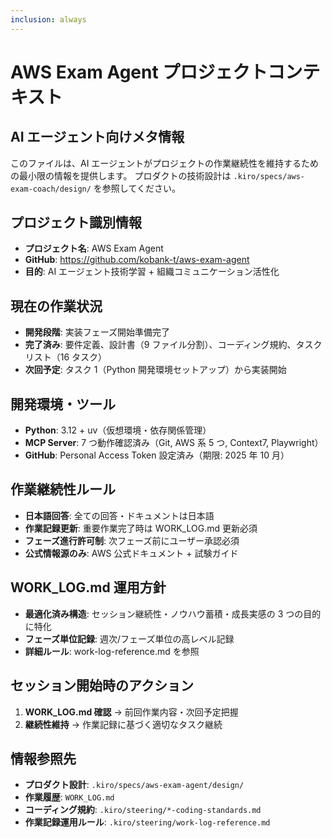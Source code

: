 ```yaml
---
inclusion: always
---
```


# AWS Exam Agent プロジェクトコンテキスト

## AI エージェント向けメタ情報

このファイルは、AI エージェントがプロジェクトの作業継続性を維持するための最小限の情報を提供します。
プロダクトの技術設計は `.kiro/specs/aws-exam-coach/design/` を参照してください。

## プロジェクト識別情報

- **プロジェクト名**: AWS Exam Agent
- **GitHub**: https://github.com/kobank-t/aws-exam-agent
- **目的**: AI エージェント技術学習 + 組織コミュニケーション活性化

## 現在の作業状況

- **開発段階**: 実装フェーズ開始準備完了
- **完了済み**: 要件定義、設計書（9 ファイル分割）、コーディング規約、タスクリスト（16 タスク）
- **次回予定**: タスク 1（Python 開発環境セットアップ）から実装開始

## 開発環境・ツール

- **Python**: 3.12 + uv（仮想環境・依存関係管理）
- **MCP Server**: 7 つ動作確認済み（Git, AWS 系 5 つ, Context7, Playwright）
- **GitHub**: Personal Access Token 設定済み（期限: 2025 年 10 月）

## 作業継続性ルール

- **日本語回答**: 全ての回答・ドキュメントは日本語
- **作業記録更新**: 重要作業完了時は WORK_LOG.md 更新必須
- **フェーズ進行許可制**: 次フェーズ前にユーザー承認必須
- **公式情報源のみ**: AWS 公式ドキュメント + 試験ガイド

## WORK_LOG.md 運用方針

- **最適化済み構造**: セッション継続性・ノウハウ蓄積・成長実感の 3 つの目的に特化
- **フェーズ単位記録**: 週次/フェーズ単位の高レベル記録
- **詳細ルール**: work-log-reference.md を参照

## セッション開始時のアクション

1. **WORK_LOG.md 確認** → 前回作業内容・次回予定把握
2. **継続性維持** → 作業記録に基づく適切なタスク継続

## 情報参照先

- **プロダクト設計**: `.kiro/specs/aws-exam-agent/design/`
- **作業履歴**: `WORK_LOG.md`
- **コーディング規約**: `.kiro/steering/*-coding-standards.md`
- **作業記録運用ルール**: `.kiro/steering/work-log-reference.md`
